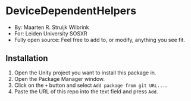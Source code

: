 # DeviceDependentHelpers

- By: Maarten R. Struijk Wilbrink
- For: Leiden University SOSXR
- Fully open source: Feel free to add to, or modify, anything you see fit.


## Installation
1. Open the Unity project you want to install this package in.
2. Open the Package Manager window.
3. Click on the `+` button and select `Add package from git URL...`.
4. Paste the URL of this repo into the text field and press `Add`.


